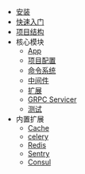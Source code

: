 - [安装](installation)
- [快速入门](quickstart)
- [项目结构](structure)
- 核心模块
    - [App](app)
    - [项目配置](configuration)
    - [命令系统](cmdline)
    - [中间件](middleware)
    - [扩展](extension)
    - [GRPC Servicer](servicer)
    - [测试](testing)
- 内置扩展
    - [Cache](contrib/cache)
    - [celery](contrib/celery)
    - [Redis](contrib/redis)
    - [Sentry](contrib/sentry)
    - [Consul](contrib/consul)

